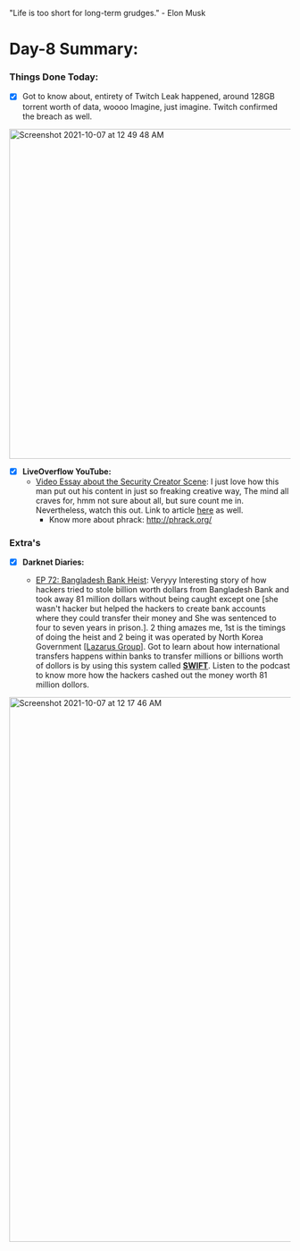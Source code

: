 "Life is too short for long-term grudges." - Elon Musk

# Day-8 Summary:

### Things Done Today:

- [X] Got to know about, entirety of Twitch Leak happened, around 128GB torrent worth of data, woooo Imagine, just imagine. Twitch confirmed the breach as well.
<img width="590" alt="Screenshot 2021-10-07 at 12 49 48 AM" src="https://user-images.githubusercontent.com/56188454/136268953-58cf6fc1-10f0-4b7a-94ca-eb72d65081e5.png">

- [X] **LiveOverflow YouTube:**
  - [Video Essay about the Security Creator Scene](https://www.youtube.com/watch?v=mDAwSrH4fqU): I just love how this man put out his content in just so freaking creative way, The mind all craves for, hmm not sure about all, but sure count me in. Nevertheless, watch this out. Link to article [here](http://phrack.org/issues/70/15.html#article) as well.
    - Know more about phrack: http://phrack.org/

### Extra's

- [X] **Darknet Diaries:**

  - [EP 72: Bangladesh Bank Heist](https://darknetdiaries.com/episode/72/): Veryyy Interesting story of how hackers tried to stole billion worth dollars from Bangladesh Bank and took away 81 million dollars without being caught except one [she wasn't hacker but helped the hackers to create bank accounts where they could transfer their money and She was sentenced to four to seven years in prison.]. 2 thing amazes me, 1st is the timings of doing the heist and 2 being it was operated by North Korea Government [[Lazarus Group](https://en.wikipedia.org/wiki/Lazarus_Group)]. Got to learn about how international transfers happens within banks to transfer millions or billions worth of dollors is by using this system called [**SWIFT**](https://www.investopedia.com/articles/personal-finance/050515/how-swift-system-works.asp). Listen to the podcast to know more how the hackers cashed out the money worth 81 million dollors. 

<img width="974" alt="Screenshot 2021-10-07 at 12 17 46 AM" src="https://user-images.githubusercontent.com/56188454/136268171-75a33ffd-e45f-4b07-9e77-04b5c7d9a1d9.png">
